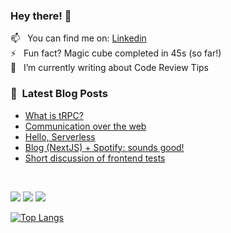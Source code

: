 ### Hey there! 👋


📫 &nbsp; You can find me on: [Linkedin](https://www.linkedin.com/in/cassiorsfreitas/) <br>
⚡  &nbsp; Fun fact? Magic cube completed in 45s (so far!) <br>
📝 &nbsp; I’m currently writing about Code Review Tips <br>

### 📕 &nbsp;Latest Blog Posts

<!-- BLOG:START -->
- [What is tRPC?](https://cassiorsfreitas.com/blog/what-is-trpc)
- [Communication over the web](https://cassiorsfreitas.com/blog/communication-over-the-web)
- [Hello, Serverless](https://cassiorsfreitas.com/blog/hello-serverless)
- [Blog &lpar;NextJS&rpar; + Spotify: sounds good!](https://cassiorsfreitas.com/blog/blog-nextjs-spotify-sounds-good)
- [Short discussion of frontend tests](https://cassiorsfreitas.com/blog/frontend-tests)
<!-- BLOG:END -->

<br>

![](https://komarev.com/ghpvc/?username=cassiorsfreitas&color=green) ![](https://img.shields.io/badge/code-javascript-informational?style=flat&logo=javascript&logoColor=white&color=2bbc8a) ![](https://img.shields.io/badge/code-java-informational?style=flat&logo=java&logoColor=white&color=2bbc8a)


[![Top Langs](https://github-readme-stats.vercel.app/api/top-langs/?username=cassiorsfreitas&layout=compact&theme=radical)](https://github.com/cassiorsfreitas)

